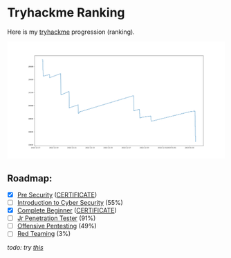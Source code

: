 # Tryhackme Ranking

Here is my [tryhackme](https://tryhackme.com) progression (ranking).

![ranking.png](./ranking.png)

## Roadmap:

* [x] [Pre Security](https://tryhackme.com/path-action/presecurity/join) ([CERTIFICATE](./certificates/THM-YSSTYORVNA.png))
* [ ] [Introduction to Cyber Security](https://tryhackme.com/path-action/introtocyber/join) (55%)
* [x] [Complete Beginner](https://tryhackme.com/path-action/beginner/join) ([CERTIFICATE](./certificates/THM-0HSNYYSSNP.png))
* [ ] [Jr Penetration Tester](https://tryhackme.com/path-action/jrpenetrationtester/join) (91%)
* [ ] [Offensive Pentesting](https://tryhackme.com/path-action/pentesting/join) (49%)
* [ ] [Red Teaming](https://tryhackme.com/path-action/redteaming/join) (3%)

_todo: try [this](https://plotly.com/javascript/time-series/)_
